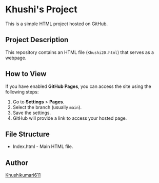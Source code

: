 # Khushi's Project

This is a simple HTML project hosted on GitHub.

## Project Description
This repository contains an HTML file (`Khushi20.html`) that serves as a webpage. 

## How to View
If you have enabled **GitHub Pages**, you can access the site using the following steps:
1. Go to **Settings** > **Pages**.
2. Select the branch (usually `main`).
3. Save the settings.
4. GitHub will provide a link to access your hosted page.

## File Structure
- Index.html - Main HTML file.

## Author
[Khushikumari611](https://github.com/khushikumari611)
